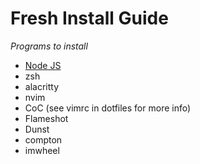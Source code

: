 # Fresh Install Guide
*Programs to install*

 - [Node JS](https://dev.to/lobo_tuerto/how-to-install-nodejs-in-manjaro-linux--5ha4
   )
 - zsh
 - alacritty
 - nvim
  - CoC (see vimrc in dotfiles for more info)
 - Flameshot
  - Dunst
 - compton
 - imwheel
